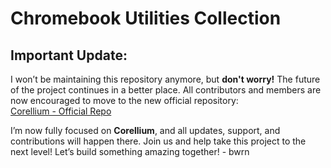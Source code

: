 # Chromebook Utilities Collection

## Important Update:
I won’t be maintaining this repository anymore, but **don't worry!** The future of the project continues in a better place. All contributors and members are now encouraged to move to the new official repository:  
[Corellium - Official Repo](https://github.com/Burvyn/Corellium/tree/main)

I’m now fully focused on **Corellium**, and all updates, support, and contributions will happen there. Join us and help take this project to the next level! Let’s build something amazing together! - bwrn 

